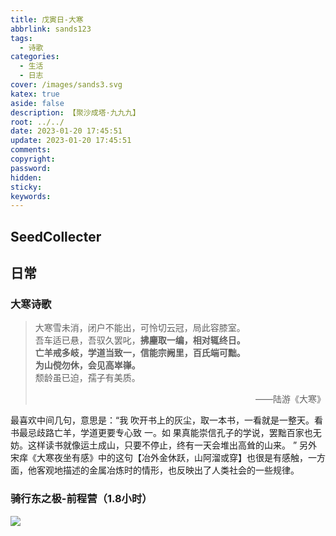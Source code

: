 ```yaml
---
title: 戊寅日-大寒
abbrlink: sands123
tags:
  - 诗歌
categories:
  - 生活
  - 日志
cover: /images/sands3.svg
katex: true
aside: false
description: 【聚沙成塔·九九九】
root: ../../
date: 2023-01-20 17:45:51
update: 2023-01-20 17:45:51
comments:
copyright:
password:
hidden:
sticky:
keywords:
---
```


## SeedCollecter



## 日常
### 大寒诗歌
>大寒雪未消，闭户不能出，可怜切云冠，局此容膝室。  
吾车适已悬，吾驭久罢叱，**拂麈取一编，相对辄终日。  
亡羊戒多岐，学道当致一，信能宗阙里，百氏端可黜。  
为山傥勿休，会见高崒嵂。**  
颓龄虽已迫，孺子有美质。
><p align="right">——陆游《大寒》</p>

最喜欢中间几句，意思是：“我 吹开书上的灰尘，取一本书，一看就是一整天。看书最忌歧路亡羊，学道更要专心致 一。如 果真能崇信孔子的学说，罢黜百家也无妨。这样读书就像运土成山，只要不停止，终有一天会堆出高耸的山来。 ”
另外宋痒《大寒夜坐有感》中的这句【冶外金休跃，山阿溜或穿】也很是有感触，一方面，他客观地描述的金属冶炼时的情形，也反映出了人类社会的一些规律。
### 骑行东之极-前程营（1.8小时）
<img src="https://img.500px.me/photo/dff7efb584b12a50d685e413b053d3302/6e4cd270703d4279a4851794b2a454fd.jpg!p5"  referrerPolicy="no-referrer" />
